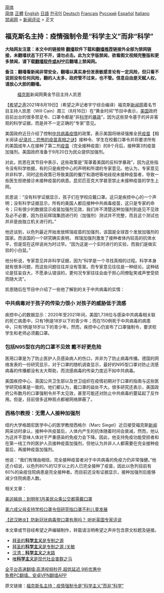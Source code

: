  <!-- 面包屑导航 --> <div class="breadcrumb"><!-- GTranslate: https://gtranslate.io/ -->  <div class="switcher notranslate">  <div class="selected">  <a href="#" onclick="return false;"> 简体</a>  </div>  <div class="option">  <a href="https://www.bannedbook.org" onclick="doGTranslate('zh-CN|zh-CN');jQuery('div.switcher div.selected a').html(jQuery(this).html());return false;" title="简体中文" class="nturl selected"> 简体</a>  <a href="https://www.bannedbook.org/zh-tw/" onclick="doGTranslate('zh-CN|zh-TW');jQuery('div.switcher div.selected a').html(jQuery(this).html());return false;" title="繁體中文" class="nturl"> 正體</a>  <a href="https://www.bannedbook.org/en/" onclick="doGTranslate('zh-CN|en');jQuery('div.switcher div.selected a').html(jQuery(this).html());return false;" title="English" class="nturl"> English</a>  <a href="https://www.bannedbook.org/ja/" onclick="doGTranslate('zh-CN|ja');jQuery('div.switcher div.selected a').html(jQuery(this).html());return false;" title="日本語" class="nturl"> 日語</a>  <a href="https://www.bannedbook.org/ko/" onclick="doGTranslate('zh-CN|ko');jQuery('div.switcher div.selected a').html(jQuery(this).html());return false;" title="한국어" class="nturl"> 한국어</a>  <a href="https://www.bannedbook.org/de/" onclick="doGTranslate('zh-CN|de');jQuery('div.switcher div.selected a').html(jQuery(this).html());return false;" title="Deutsch" class="nturl"> Deutsch</a>  <a href="https://www.bannedbook.org/fr/" onclick="doGTranslate('zh-CN|fr');jQuery('div.switcher div.selected a').html(jQuery(this).html());return false;" title="Français" class="nturl"> Français</a>  <a href="https://www.bannedbook.org/ru/" onclick="doGTranslate('zh-CN|ru');jQuery('div.switcher div.selected a').html(jQuery(this).html());return false;" title="Русский" class="nturl"> Русский</a>  <a href="https://www.bannedbook.org/es/" onclick="doGTranslate('zh-CN|es');jQuery('div.switcher div.selected a').html(jQuery(this).html());return false;" title="Español" class="nturl"> Español</a>  <a href="https://www.bannedbook.org/it/" onclick="doGTranslate('zh-CN|it');jQuery('div.switcher div.selected a').html(jQuery(this).html());return false;" title="Italiano" class="nturl"> Italiano</a>  </div>  </div>      <div class='breadcrumb-sub'><!-- Breadcrumb NavXT 6.3.0 --> <a href="https://www.bannedbook.org/" class="home">禁闻网</a> &gt; <a href="https://www.bannedbook.org/bnews/comments/" class="category">新闻评论</a> &gt; 正文</div></div><h2>福克斯名主持：疫情强制令是“科学主义”而非“科学”</h2> <p class="notice"><b>大陆网友注意：本文中的链接除 <a href="https://github.com/bannedbook/fanqiang" >翻墙</a>软件下载和<a href="https://github.com/killgcd/justmysocks/blob/master/README.md">翻墙推荐</a>链接外全部为禁网链接，未翻墙状态下打不开，请勿点击。此为文字版禁闻，欲看图文视频完整版和更多禁闻，请下载<a href="https://github.com/bannedbook/fanqiang">翻墙软件或APP</a>后翻墙上禁闻网。</p><p>备注：翻墙看新闻非常安全，翻墙以真实身份发表敏感言论有一定风险，但只看不说则没有任何风险，翻的人太多，政府管不过来，也不管。信息自由是天赋人权，请放心大胆的翻墙。</b></p>  <div class="entry"> <figure> <p><figcaption><a href="https://www.bannedbook.org/bnews/tag/%e7%a6%8f%e5%85%8b%e6%96%af/" class="st_tag internal_tag" rel="tag" title="标签 福克斯 下的日志">福克斯</a>新闻网黄金节目主持人凯恩</figcaption></figure> <p>【<span class='wp_keywordlink_affiliate'><a href="https://www.soundofhope.org" title="希望之声" target="_blank">希望之声</a></span>2021年8月19日】（希望之声记者宇宁综合编译）福克斯<span class='wp_keywordlink_affiliate'><a href="https://www.bannedbook.org/" title="新闻网">新闻网</a></span>着名节目主持人凯恩（Will Cain）周三（8月16日）在“黄金时间”节目中表示，<a href="https://www.bannedbook.org/bnews/tag/%e7%be%8e%e5%9b%bd/" class="st_tag internal_tag" rel="tag" title="标签 美国 下的日志">美国</a>政府目前出台的很多禁足令、口罩令都是“非<span class='wp_keywordlink'><a href="https://www.bannedbook.org/forum11/topic309.html" title="禁片：“科学”的棍子" target="_blank">科学</a></span>的<span class='wp_keywordlink'><a href="https://www.bannedbook.org/forum11/topic276.html" title="禁片：评中国共产党的暴政" target="_blank">暴政</a></span>”，因为这些禁令基于的并非客观的科学证据，而是并不一定正确的“专家”意见。</p> <p>美国政府近日介绍了控制<a href="https://www.bannedbook.org/bnews/tag/%e4%b8%ad%e5%85%b1/" class="st_tag internal_tag" rel="tag" title="标签 中共 下的日志">中共</a><a href="https://www.bannedbook.org/bnews/tag/%e7%97%85%e6%af%92/" class="st_tag internal_tag" rel="tag" title="标签 病毒 下的日志">病毒</a><a href="https://www.bannedbook.org/bnews/tag/%E7%96%AB%E6%83%85/" class="st_tag internal_tag" rel="tag" title="标签 疫情 下的日志">疫情</a>的政策，表示美国将继续强推全民<span class='wp_keywordlink'><a href="https://www.bannedbook.org/bnews/tculture/20160630/551027.html" title="疫苗" target="_blank">疫苗</a></span>【相关阅读:<a href='https://www.bannedbook.org/bnews/topimagenews/20180408/925060.html' target='_blank'>纪录片：恐怖的疫苗真相之谜</a>】接种令、学生在校戴口罩令并将要求所有的美国成年人在接种了第二剂<a href="https://www.bannedbook.org/bnews/tag/%e7%96%ab%e8%8b%97/" class="st_tag internal_tag" rel="tag" title="标签 疫苗 下的日志">疫苗</a>（完全接种疫苗）的8个月后，接种第3剂疫苗加强剂。美国政府准备于9月20日为民众提供加强剂。 </p> <p>对此，凯恩在其节目中表示，这些政策是“笼罩着美国的反科学暴政”，因为这些指令没有科学依据，有的只是疾控中心的声明和所谓的专家意见。他认为，专家意见并非科学，同时这些政策已导致美国的餐厅和酒吧等地歧视未接种疫苗者，导致一些医生拒绝接诊未接种疫苗的病患。昆尼匹亚克大学甚至禁止未接种疫苗的学生上网。 </p> <p>凯恩说：“没有科学证据显示，孩子们在学校应戴口罩。这只是疾控中心的一个声明；没有科学证据显示，所有的美国人都应接种中共病毒疫苗，这只是专家的命令；只有很少的数据显示疫苗加强剂见效，我们并不清楚这种加强剂到底见不见效及必不必要，因为目前辉瑞集团进行的（加强剂）测试并不完整，而且这个测试也并非是由独立机关进行的。”</p>  <p>他还谈到，以色列最近开始发放辉瑞疫苗的加强剂，该国是全球首个发放加强剂的国家。而该国的一个研究确实表明， 辉瑞加强剂激发了接种者体内较高的抗体水平，但是现在这样说尚为时过早。“因为这是一个实时进行的实验，而我们是做实验的小白鼠。”</p> <p>他分析说，专家意见并非科学证据，因为“科学是一个寻找真相的过程。科学本身就有很多问题，而这些问题往往并没有答案。而专家意见往往是一种结论。这种结论是狂妄自大，不愿承认错误的，更何况专家往往会由于担心同僚耻笑或声誉受损而随大流”。</p> <p>凯恩随后在节目中介绍了一些他了解到的关于中共病毒的实情：</p> <h3>中共病毒对于孩子的传染力很小 对孩子的威胁低于流感</h3> <p>疾控中心的数据显示：2020年至2021年间，美国1,738位与感染中共病毒相关联的死亡病患中，只有1例是18岁以下的青少年；而在150例死于中共病毒的病患中，只有1例是18岁以下的青少年。然而，疾控中心仍宣布了口罩强制令，要求校学生和老师必须戴口罩。  </p>  <h3>包括N95型在内的口罩不见效 戴不好更危险</h3> <p>医用口罩是为了防止医护人员感染病人的伤口，并非为了防止病毒传播。德国的网络发表的一份研究显示，对于口罩的随机调查显示，最好的N95型口罩对防止流感病毒的传播都没有太大帮助，而流感病毒的传染力度远不如中共病毒。</p> <p>美国疾控中心、英国公共卫生部以及世卫组织在疫情初期对于口罩的指南与这些医学研究结果是一致的。他们都认为，戴口罩的益处不大。很多研究还表示，美国政府公布数月的口罩强制令并不太见效，甚至可能还对防止中共病毒的蔓延起了反作用。但是，目前很多这种观点都被网络屏蔽了。</p> <h3>西格尔教授：无需人人接种加强剂</h3> <p>纽约大学格朗尼医学中心的医学教授西格尔（Marc Siegel）近日接受福克斯<span class='wp_keywordlink_affiliate'><a href="https://www.bannedbook.org/" title="新闻">新闻</a></span>网采访时承认，接种中共疫苗后，人体内产生的抗体随着时间会衰减，然而，他认为这并不意味人体对于严重感染的免疫力会下降。因此，他支持免疫功能受损者和在第一线工作的医护人员接种疫苗加强剂，但他认为并非人人都需要在完全接种疫苗后，再接种疫苗加强剂。</p> <p>他说：“我们有理由相信，完全接种疫苗者对于中共病毒的免疫力仍非常强健。”他还介绍说，以色列80%的12岁以上的人已完全接种了疫苗，因此以色列目前有60%的染疫住院病患是完全接种者。而目前还没有证据显示，接种加强剂后能够减少住院病患人数。</p>  <p>相关文章：</p> <p><a data-ved="2ahUKEwjrrKjdoL7yAhVe4zgGHYIiBNkQFnoECAIQAQ" href="https://www.soundofhope.org/post/536801?lang=b5" ping="/url?sa=t&amp;source=web&amp;rct=j&amp;url=https://www.soundofhope.org/post/536801%3Flang%3Db5&amp;ved=2ahUKEwjrrKjdoL7yAhVe4zgGHYIiBNkQFnoECAIQAQ">美运输局：到明年1月美民众乘公交都需戴口罩</a></p> <p><a data-ved="2ahUKEwjEqrnAoL7yAhUEumMGHZ9LDXwQFnoECAUQAQ" href="https://www.soundofhope.org/post/534992" ping="/url?sa=t&amp;source=web&amp;rct=j&amp;url=https://www.soundofhope.org/post/534992&amp;ved=2ahUKEwjEqrnAoL7yAhUEumMGHZ9LDXwQFnoECAUQAQ">美六成父母支持学校口罩令但研究指口罩不利儿童发展</a></p> <p><a data-ved="2ahUKEwirwKeDn77yAhW5yDgGHd1tAacQFnoECAIQAQ" href="https://www.soundofhope.org/post/348397" ping="/url?sa=t&amp;source=web&amp;rct=j&amp;url=https://www.soundofhope.org/post/348397&amp;ved=2ahUKEwirwKeDn77yAhW5yDgGHd1tAacQFnoECAIQAQ">【武汉肺炎】防新冠状病毒带口罩有用吗？ 听听英国专家评说</a></p>  <p>本文章或节目经希望之声编辑制作，转载请注明希望之声并包含原文标题及链接。 </p> <ul class='op-related-articles' title='相关阅读'> <li><a href='https://www.bannedbook.org/bnews/baitai/20190407/1109555.html' target='_blank'>拜圣的<b>科学主义</b>是专制之源</a></li> <li><a href='https://www.bannedbook.org/bnews/baitai/20190405/1108905.html' target='_blank'>拜圣的<b>科学主义</b>是专制之源 /关敏</a></li> <li><a href='https://www.bannedbook.org/bnews/comments/20180310/912543.html' target='_blank'>汉清：<b>科学主义</b>之末路</a></li> <li><a href='https://www.bannedbook.org/bnews/sohnews/20150709/422481.html' target='_blank'>唯<b>科学主义</b>是现代社会害群之马</a></li> </ul> <p class="texttj"> <a href="https://github.com/bannedbook/fanqiang/wiki/V2ray%E6%9C%BA%E5%9C%BA" target="_blank">全平台高速翻墙:高清视频秒开,超低延迟,9折优惠中</a><br/> <a href="https://github.com/bannedbook/fanqiang/wiki/%E7%A6%81%E9%97%BB%E7%BD%91%E5%AE%89%E5%8D%93%E7%BF%BB%E5%A2%99%E6%96%B0%E9%97%BBAPP" target="_blank">免费PC翻墙、安卓VPN翻墙APP</a></p><p>原文链接：<a class="src_link"  href="https://www.soundofhope.org/post/536996" target="_blank">福克斯名主持：疫情强制令是“科学主义”而非“科学”</a></p><a name='sharetosocial'></a>  <div style="margin-bottom:5px;padding-bottom:5px;clear:both"> <div id="archive-pix-1" class="banner-ads"> <!-- AuctionX Display platform tag START --> <div id="26318x728x90x621x_ADSLOT2" clicktrack="%%CLICK_URL_ESC%%"></div> <!-- AuctionX Display platform tag END --> </div> <div id="archive-pix-2" class="banner-ads"> <!-- AuctionX Display platform tag START --> <div id="26315x300x250x621x_ADSLOT2" clicktrack="%%CLICK_URL_ESC%%"></div> <!-- AuctionX Display platform tag END --> </div> </div>  <div id="archive-pix-1" class="banner-ads"> <!-- AuctionX Display platform tag START --> <div id="26318x728x90x621x_ADSLOT3" clicktrack="%%CLICK_URL_ESC%%"></div> <!-- AuctionX Display platform tag END --> </div> </div><!--END ENTRY--> 